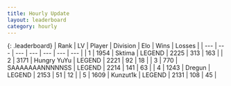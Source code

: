 ```yaml
---
title: Hourly Update
layout: leaderboard
category: hourly
---
```


{: .leaderboard}
| Rank | LV | Player | Division | Elo | Wins | Losses |
| --- | --- | --- | --- | --- | --- | --- |
| <span data-change="2">1</span> | 1954 | <span title="ID: 353063">Sktima</span> | LEGEND | <span data-change="17">2225</span> | <span data-change="4">313</span> | <span data-change="0">163</span> |
| <span data-change="-1">2</span> | 3171 | <span title="ID: 164871">Hungry YuYu</span> | LEGEND | <span data-change="0">2221</span> | <span data-change="0">92</span> | <span data-change="0">18</span> |
| <span data-change="-1">3</span> | 770 | <span title="ID: 174294">SAAAAAAANNNNNSS</span> | LEGEND | <span data-change="0">2214</span> | <span data-change="0">141</span> | <span data-change="0">63</span> |
| <span data-change="0">4</span> | 1243 | <span title="ID: 337810">Dregun</span> | LEGEND | <span data-change="8">2153</span> | <span data-change="1">51</span> | <span data-change="0">12</span> |
| <span data-change="0">5</span> | 1609 | <span title="ID: 392407">Kunzut1k</span> | LEGEND | <span data-change="0">2131</span> | <span data-change="0">108</span> | <span data-change="0">45</span> |